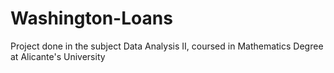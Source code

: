# Washington-Loans
Project done in the subject Data Analysis II, coursed in Mathematics Degree at Alicante's University
